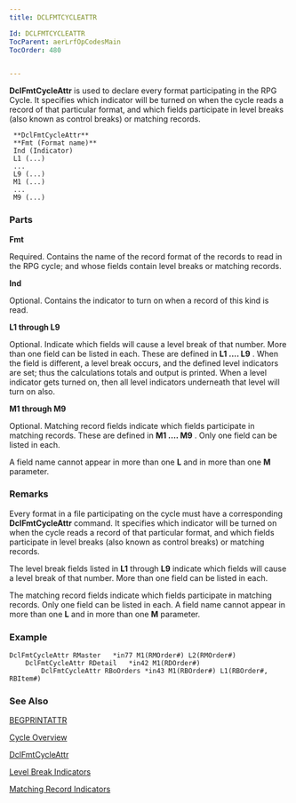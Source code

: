 ```yaml
---
title: DCLFMTCYCLEATTR

Id: DCLFMTCYCLEATTR
TocParent: aerLrfOpCodesMain
TocOrder: 480


---
```


**DclFmtCycleAttr** is used to declare every format participating in the RPG Cycle. It specifies which indicator will be turned on when the cycle reads a record of that particular format, and which fields participate in level breaks (also known as control breaks) or matching records. 

```
 **DclFmtCycleAttr** 
 **Fmt (Format name)** 
 Ind (Indicator)  
 L1 (...)
 ...
 L9 (...)
 M1 (...)
 ...
 M9 (...) 
```

### Parts

**Fmt** 

Required. Contains the name of the record format of the records to read in the RPG cycle; and whose fields contain level breaks or matching records.


**Ind** 

Optional. Contains the indicator to turn on when a record of this kind is read.


**L1 through L9** 

Optional. Indicate which fields will cause a level break of that number. More than one field can be listed in each. These are defined in **L1 .... L9** . When the field is different, a level break occurs, and the defined level indicators are set; thus the calculations totals and output is printed. When a level indicator gets turned on, then all level indicators underneath that level will turn on also.


**M1 through M9** 

Optional. Matching record fields indicate which fields participate in matching records. These are defined in **M1 .... M9** . Only one field can be listed in each.


A field name cannot appear in more than one **L** and in more than one **M** parameter.


### Remarks
Every format in a file participating on the cycle must have a corresponding **DclFmtCycleAttr** command. It specifies which indicator will be turned on when the cycle reads a record of that particular format, and which fields participate in level breaks (also known as control breaks) or matching records. 

The level break fields listed in **L1** through **L9** indicate which fields will cause a level break of that number. More than one field can be listed in each. 

The matching record fields indicate which fields participate in matching records. Only one field can be listed in each. A field name cannot appear in more than one **L** and in more than one **M** parameter. 

### Example

```
DclFmtCycleAttr RMaster   *in77 M1(RMOrder#) L2(RMOrder#)
	DclFmtCycleAttr RDetail   *in42 M1(RDOrder#)
        DclFmtCycleAttr RBoOrders *in43 M1(RBOrder#) L1(RBOrder#, RBItem#)
```

### See Also
[BEGPRINTATTR](BEGPRINTATTR.html)

[Cycle Overview](ecrCycle_Overview.html) 

[DclFmtCycleAttr](DCLFMTCYCLEATTR.html)

[Level Break Indicators](ecrCycle_LevelBreakIndicators.html) 

[Matching Record Indicators](ecrCycle_MatchingRecordIndicators.html) 
